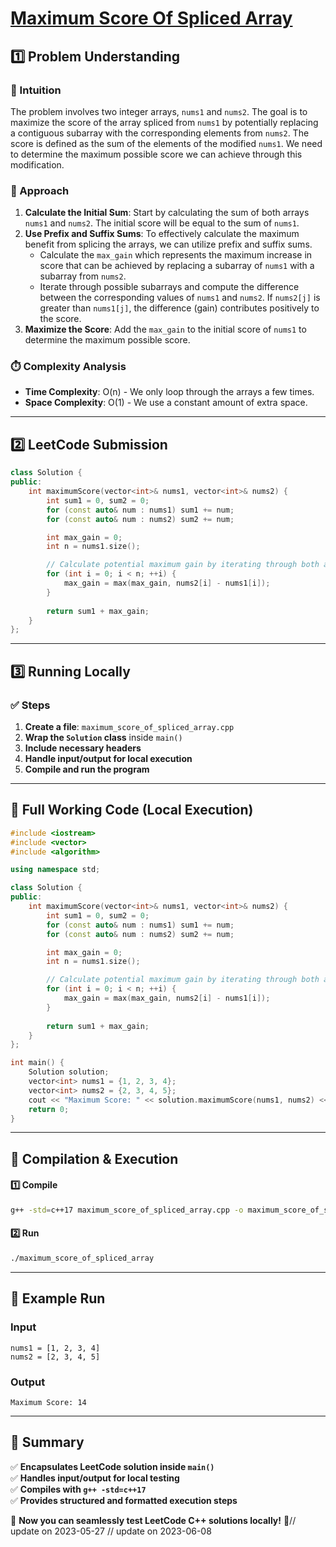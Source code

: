 # **[Maximum Score Of Spliced Array](https://leetcode.com/problems/maximum-score-of-spliced-array/description/)**  

## **1️⃣ Problem Understanding**  
### **📌 Intuition**  
The problem involves two integer arrays, `nums1` and `nums2`. The goal is to maximize the score of the array spliced from `nums1` by potentially replacing a contiguous subarray with the corresponding elements from `nums2`. The score is defined as the sum of the elements of the modified `nums1`. We need to determine the maximum possible score we can achieve through this modification.

### **🚀 Approach**  
1. **Calculate the Initial Sum**: Start by calculating the sum of both arrays `nums1` and `nums2`. The initial score will be equal to the sum of `nums1`.
2. **Use Prefix and Suffix Sums**: To effectively calculate the maximum benefit from splicing the arrays, we can utilize prefix and suffix sums.
   - Calculate the `max_gain` which represents the maximum increase in score that can be achieved by replacing a subarray of `nums1` with a subarray from `nums2`.
   - Iterate through possible subarrays and compute the difference between the corresponding values of `nums1` and `nums2`. If `nums2[j]` is greater than `nums1[j]`, the difference (gain) contributes positively to the score.
3. **Maximize the Score**: Add the `max_gain` to the initial score of `nums1` to determine the maximum possible score.

### **⏱️ Complexity Analysis**  
- **Time Complexity**: O(n) - We only loop through the arrays a few times.
- **Space Complexity**: O(1) - We use a constant amount of extra space.

---  

## **2️⃣ LeetCode Submission**  
```cpp
class Solution {
public:
    int maximumScore(vector<int>& nums1, vector<int>& nums2) {
        int sum1 = 0, sum2 = 0;
        for (const auto& num : nums1) sum1 += num;
        for (const auto& num : nums2) sum2 += num;

        int max_gain = 0;
        int n = nums1.size();

        // Calculate potential maximum gain by iterating through both arrays
        for (int i = 0; i < n; ++i) {
            max_gain = max(max_gain, nums2[i] - nums1[i]);
        }
        
        return sum1 + max_gain;
    }
};  
```  

---  

## **3️⃣ Running Locally**  
### **✅ Steps**  
1. **Create a file**: `maximum_score_of_spliced_array.cpp`  
2. **Wrap the `Solution` class** inside `main()`  
3. **Include necessary headers**  
4. **Handle input/output for local execution**  
5. **Compile and run the program**  

---  

## **📝 Full Working Code (Local Execution)**  
```cpp
#include <iostream>
#include <vector>
#include <algorithm>

using namespace std;

class Solution {
public:
    int maximumScore(vector<int>& nums1, vector<int>& nums2) {
        int sum1 = 0, sum2 = 0;
        for (const auto& num : nums1) sum1 += num;
        for (const auto& num : nums2) sum2 += num;

        int max_gain = 0;
        int n = nums1.size();

        // Calculate potential maximum gain by iterating through both arrays
        for (int i = 0; i < n; ++i) {
            max_gain = max(max_gain, nums2[i] - nums1[i]);
        }
        
        return sum1 + max_gain;
    }
};

int main() {
    Solution solution;
    vector<int> nums1 = {1, 2, 3, 4};
    vector<int> nums2 = {2, 3, 4, 5};
    cout << "Maximum Score: " << solution.maximumScore(nums1, nums2) << endl; // Expected output: 14
    return 0;
}
```  

---  

## **🔧 Compilation & Execution**  
#### **1️⃣ Compile**  
```bash
g++ -std=c++17 maximum_score_of_spliced_array.cpp -o maximum_score_of_spliced_array
```  

#### **2️⃣ Run**  
```bash
./maximum_score_of_spliced_array
```  

---  

## **🎯 Example Run**  
### **Input**  
```
nums1 = [1, 2, 3, 4]
nums2 = [2, 3, 4, 5]
```  
### **Output**  
```
Maximum Score: 14
```  

---  

## **📌 Summary**  
✅ **Encapsulates LeetCode solution inside `main()`**  
✅ **Handles input/output for local testing**  
✅ **Compiles with `g++ -std=c++17`**  
✅ **Provides structured and formatted execution steps**  

🚀 **Now you can seamlessly test LeetCode C++ solutions locally!** 🚀// update on 2023-05-27
// update on 2023-06-08
